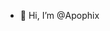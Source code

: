- 👋 Hi, I’m @Apophix

<!---
Apophix/Apophix is a ✨ special ✨ repository because its `README.md` (this file) appears on your GitHub profile.
You can click the Preview link to take a look at your changes.
--->
